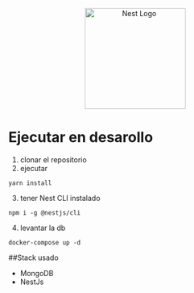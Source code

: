 <p align="center">
  <a href="http://nestjs.com/" target="blank"><img src="https://nestjs.com/img/logo-small.svg" width="200" alt="Nest Logo" /></a>
</p>

# Ejecutar en desarollo

1. clonar el repositorio
2. ejecutar
```
yarn install
```
3. tener Nest CLI instalado 
```
npm i -g @nestjs/cli
```
4. levantar la db 
```
docker-compose up -d
```

##Stack usado
* MongoDB
* NestJs
